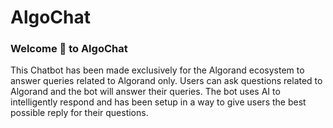 # AlgoChat
### Welcome 👋 to AlgoChat

This Chatbot has been made exclusively for the Algorand ecosystem to answer queries related to Algorand only. Users can ask questions related to Algorand and the bot will answer their queries. The bot uses AI to intelligently respond and has been setup in a way to give users the best possible reply for their questions.

